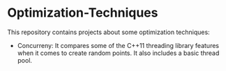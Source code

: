 # Optimization-Techniques

This repository contains projects about some optimization techniques:

- Concurreny: It compares some of the C++11 threading library features when it comes to create random points. It also includes a basic thread pool.

